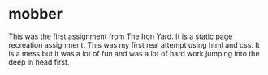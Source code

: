 mobber
======

This was the first assignment from The Iron Yard. It is a static page recreation assignment. This was my first real attempt using html and css. It is a mess but it was a lot of fun and was a lot of hard work jumping into the deep in head first.
